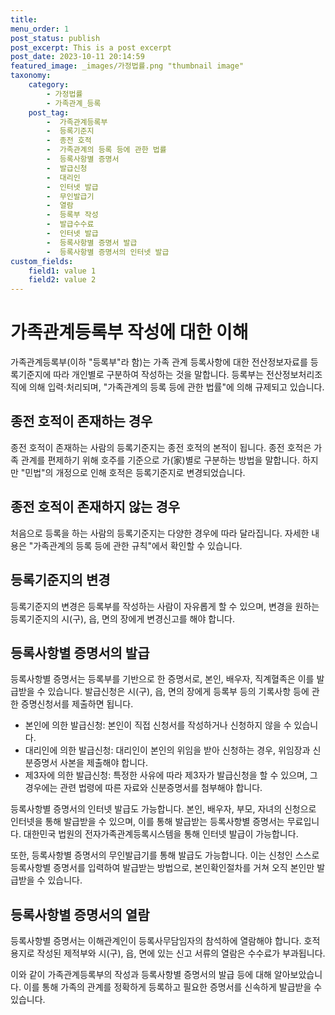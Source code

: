 ```yaml
---
title:
menu_order: 1
post_status: publish
post_excerpt: This is a post excerpt
post_date: 2023-10-11 20:14:59
featured_image: _images/가정법률.png "thumbnail image"
taxonomy:
    category:
        - 가정법률
        - 가족관계_등록
    post_tag:
        -  가족관계등록부
        -  등록기준지
        -  종전 호적
        -  가족관계의 등록 등에 관한 법률
        -  등록사항별 증명서
        -  발급신청
        -  대리인
        -  인터넷 발급
        -  무인발급기
        -  열람
        -  등록부 작성
        -  발급수수료
        -  인터넷 발급
        -  등록사항별 증명서 발급
        -  등록사항별 증명서의 인터넷 발급
custom_fields:
    field1: value 1
    field2: value 2
---
```


# 가족관계등록부 작성에 대한 이해

가족관계등록부(이하 "등록부"라 함)는 가족 관계 등록사항에 대한 전산정보자료를 등록기준지에 따라 개인별로 구분하여 작성하는 것을 말합니다. 등록부는 전산정보처리조직에 의해 입력·처리되며, "가족관계의 등록 등에 관한 법률"에 의해 규제되고 있습니다.

## 종전 호적이 존재하는 경우
종전 호적이 존재하는 사람의 등록기준지는 종전 호적의 본적이 됩니다. 종전 호적은 가족 관계를 편제하기 위해 호주를 기준으로 가(家)별로 구분하는 방법을 말합니다. 하지만 "민법"의 개정으로 인해 호적은 등록기준지로 변경되었습니다.

## 종전 호적이 존재하지 않는 경우
처음으로 등록을 하는 사람의 등록기준지는 다양한 경우에 따라 달라집니다. 자세한 내용은 "가족관계의 등록 등에 관한 규칙"에서 확인할 수 있습니다.

## 등록기준지의 변경
등록기준지의 변경은 등록부를 작성하는 사람이 자유롭게 할 수 있으며, 변경을 원하는 등록기준지의 시(구), 읍, 면의 장에게 변경신고를 해야 합니다.

## 등록사항별 증명서의 발급
등록사항별 증명서는 등록부를 기반으로 한 증명서로, 본인, 배우자, 직계혈족은 이를 발급받을 수 있습니다. 발급신청은 시(구), 읍, 면의 장에게 등록부 등의 기록사항 등에 관한 증명신청서를 제출하면 됩니다.

- 본인에 의한 발급신청: 본인이 직접 신청서를 작성하거나 신청하지 않을 수 있습니다.
- 대리인에 의한 발급신청: 대리인이 본인의 위임을 받아 신청하는 경우, 위임장과 신분증명서 사본을 제출해야 합니다.
- 제3자에 의한 발급신청: 특정한 사유에 따라 제3자가 발급신청을 할 수 있으며, 그 경우에는 관련 법령에 따른 자료와 신분증명서를 첨부해야 합니다.

등록사항별 증명서의 인터넷 발급도 가능합니다. 본인, 배우자, 부모, 자녀의 신청으로 인터넷을 통해 발급받을 수 있으며, 이를 통해 발급받는 등록사항별 증명서는 무료입니다. 대한민국 법원의 전자가족관계등록시스템을 통해 인터넷 발급이 가능합니다.

또한, 등록사항별 증명서의 무인발급기를 통해 발급도 가능합니다. 이는 신청인 스스로 등록사항별 증명서를 입력하여 발급받는 방법으로, 본인확인절차를 거쳐 오직 본인만 발급받을 수 있습니다.

## 등록사항별 증명서의 열람
등록사항별 증명서는 이해관계인이 등록사무담임자의 참석하에 열람해야 합니다. 호적용지로 작성된 제적부와 시(구), 읍, 면에 있는 신고 서류의 열람은 수수료가 부과됩니다.

이와 같이 가족관계등록부의 작성과 등록사항별 증명서의 발급 등에 대해 알아보았습니다. 이를 통해 가족의 관계를 정확하게 등록하고 필요한 증명서를 신속하게 발급받을 수 있습니다.
